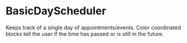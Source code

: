# BasicDayScheduler

Keeps track of a single day of appointments/events. Color coordinated blocks tell the user if the time has passed or is still in the future.